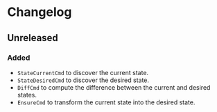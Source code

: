 # Changelog

## Unreleased

### Added

* `StateCurrentCmd` to discover the current state.
* `StateDesiredCmd` to discover the desired state.
* `DiffCmd` to compute the difference between the current and desired states.
* `EnsureCmd` to transform the current state into the desired state.
